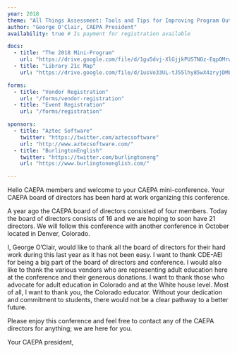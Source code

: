 ```yaml
---
year: 2018
theme: "All Things Assessment: Tools and Tips for Improving Program Outcomes"
author: "George O'Clair, CAEPA President"
availability: true # Is payment for registration available

docs:
  - title: "The 2018 Mini-Program"
    url: "https://drive.google.com/file/d/1gu5dvj-XlGjjkPUSTNOz-EqpOMrwOqAO/view?usp=sharing"
  - title: "Library 21c Map"
    url: "https://drive.google.com/file/d/1usVo33UL-tJ55lhy85wX4zryjDMLW1zw/view?usp=sharing"

forms:
  - title: "Vendor Registration"
    url: "/forms/vendor-registration"
  - title: "Event Registration"
    url: "/forms/registration"

sponsors:
  - title: "Aztec Software"
    twitter: "https://twitter.com/aztecsoftware"
    url: "http://www.aztecsoftware.com/"
  - title: "BurlingtonEnglish"
    twitter: "https://twitter.com/burlingtoneng"
    url: "https://www.burlingtonenglish.com/"

---
```

Hello CAEPA members and welcome to your CAEPA mini-conference. Your CAEPA board of directors has been hard at work organizing this conference.

A year ago the CAEPA board of directors consisted of four members.  Today the board of directors consists of 16 and we are hoping to soon have 21 directors. We will follow this conference with another conference in October located in Denver, Colorado.

I, George O’Clair, would like to thank all the board of directors for their hard work during this last year as it has not been easy.  I want to thank CDE-AEI for being a big part of the board of directors and conference.  I would also like to thank the various vendors who are representing adult education here at the conference and their generous donations.  I want to thank those who advocate for adult education in Colorado and at the White house level.  Most of all, I want to thank you, the Colorado educator.  Without your dedication and commitment to students, there would not be a clear pathway to a better future.

Please enjoy this conference and feel free to contact any of the CAEPA directors for anything; we are here for you.

Your CAEPA president,
